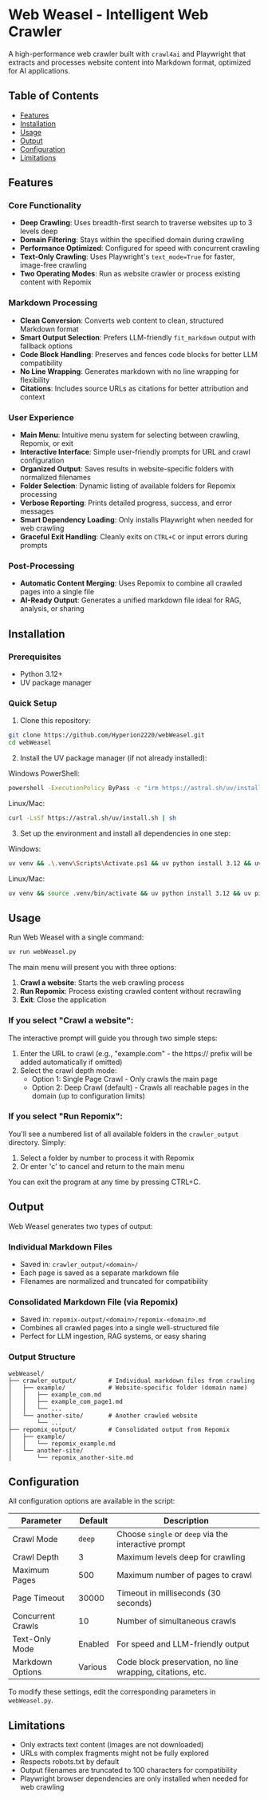# Web Weasel - Intelligent Web Crawler

A high-performance web crawler built with `crawl4ai` and Playwright that extracts and processes website content into Markdown format, optimized for AI applications.

## Table of Contents
- [Features](#features)
- [Installation](#installation)
- [Usage](#usage)
- [Output](#output)
- [Configuration](#configuration)
- [Limitations](#limitations)

## Features

### Core Functionality
- **Deep Crawling**: Uses breadth-first search to traverse websites up to 3 levels deep
- **Domain Filtering**: Stays within the specified domain during crawling
- **Performance Optimized**: Configured for speed with concurrent crawling
- **Text-Only Crawling**: Uses Playwright's `text_mode=True` for faster, image-free crawling
- **Two Operating Modes**: Run as website crawler or process existing content with Repomix

### Markdown Processing
- **Clean Conversion**: Converts web content to clean, structured Markdown format
- **Smart Output Selection**: Prefers LLM-friendly `fit_markdown` output with fallback options
- **Code Block Handling**: Preserves and fences code blocks for better LLM compatibility
- **No Line Wrapping**: Generates markdown with no line wrapping for flexibility
- **Citations**: Includes source URLs as citations for better attribution and context

### User Experience
- **Main Menu**: Intuitive menu system for selecting between crawling, Repomix, or exit
- **Interactive Interface**: Simple user-friendly prompts for URL and crawl configuration
- **Organized Output**: Saves results in website-specific folders with normalized filenames
- **Folder Selection**: Dynamic listing of available folders for Repomix processing
- **Verbose Reporting**: Prints detailed progress, success, and error messages
- **Smart Dependency Loading**: Only installs Playwright when needed for web crawling
- **Graceful Exit Handling**: Cleanly exits on `CTRL+C` or input errors during prompts

### Post-Processing
- **Automatic Content Merging**: Uses Repomix to combine all crawled pages into a single file
- **AI-Ready Output**: Generates a unified markdown file ideal for RAG, analysis, or sharing

## Installation

### Prerequisites
- Python 3.12+
- UV package manager

### Quick Setup

1. Clone this repository:
```bash
git clone https://github.com/Hyperion2220/webWeasel.git
cd webWeasel
```

2. Install the UV package manager (if not already installed):

Windows PowerShell:
```bash
powershell -ExecutionPolicy ByPass -c "irm https://astral.sh/uv/install.ps1 | iex"
```

Linux/Mac:
```bash
curl -LsSf https://astral.sh/uv/install.sh | sh
```

3. Set up the environment and install all dependencies in one step:

Windows:
```bash
uv venv && .\.venv\Scripts\Activate.ps1 && uv python install 3.12 && uv pip install -U crawl4ai playwright repomix
```

Linux/Mac:
```bash
uv venv && source .venv/bin/activate && uv python install 3.12 && uv pip install -U crawl4ai playwright repomix
```

## Usage

Run Web Weasel with a single command:

```bash
uv run webWeasel.py
```

The main menu will present you with three options:

1. **Crawl a website**: Starts the web crawling process
2. **Run Repomix**: Process existing crawled content without recrawling
3. **Exit**: Close the application

### If you select "Crawl a website":

The interactive prompt will guide you through two simple steps:

1. Enter the URL to crawl (e.g., "example.com" - the https:// prefix will be added automatically if omitted)
2. Select the crawl depth mode:
   - Option 1: Single Page Crawl - Only crawls the main page
   - Option 2: Deep Crawl (default) - Crawls all reachable pages in the domain (up to configuration limits)

### If you select "Run Repomix":

You'll see a numbered list of all available folders in the `crawler_output` directory. Simply:
1. Select a folder by number to process it with Repomix
2. Or enter 'c' to cancel and return to the main menu

You can exit the program at any time by pressing CTRL+C.

## Output

Web Weasel generates two types of output:

### Individual Markdown Files
- Saved in: `crawler_output/<domain>/`
- Each page is saved as a separate markdown file
- Filenames are normalized and truncated for compatibility

### Consolidated Markdown File (via Repomix)
- Saved in: `repomix-output/<domain>/repomix-<domain>.md`
- Combines all crawled pages into a single well-structured file
- Perfect for LLM ingestion, RAG systems, or easy sharing

### Output Structure
```
webWeasel/
├── crawler_output/         # Individual markdown files from crawling
│   ├── example/            # Website-specific folder (domain name)
│   │   ├── example_com.md
│   │   ├── example_com_page1.md
│   │   └── ...
│   └── another-site/       # Another crawled website
│       └── ...
├── repomix_output/         # Consolidated output from Repomix
│   ├── example/
│   │   └── repomix_example.md
│   └── another-site/
│       └── repomix_another-site.md
```

## Configuration

All configuration options are available in the script:

| Parameter | Default | Description |
|-----------|---------|-------------|
| Crawl Mode | `deep` | Choose `single` or `deep` via the interactive prompt |
| Crawl Depth | 3 | Maximum levels deep for crawling |
| Maximum Pages | 500 | Maximum number of pages to crawl |
| Page Timeout | 30000 | Timeout in milliseconds (30 seconds) |
| Concurrent Crawls | 10 | Number of simultaneous crawls |
| Text-Only Mode | Enabled | For speed and LLM-friendly output |
| Markdown Options | Various | Code block preservation, no line wrapping, citations, etc. |

To modify these settings, edit the corresponding parameters in `webWeasel.py`.

## Limitations

- Only extracts text content (images are not downloaded)
- URLs with complex fragments might not be fully explored
- Respects robots.txt by default
- Output filenames are truncated to 100 characters for compatibility
- Playwright browser dependencies are only installed when needed for web crawling
